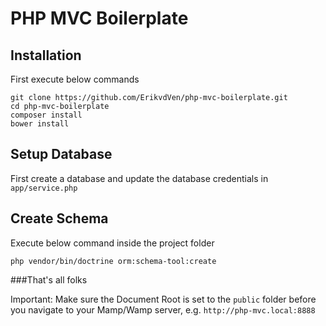 # PHP MVC Boilerplate

## Installation

First execute below commands

```
git clone https://github.com/ErikvdVen/php-mvc-boilerplate.git
cd php-mvc-boilerplate
composer install
bower install
```

## Setup Database
First create a database and update the database credentials in `app/service.php`

## Create Schema
Execute below command inside the project folder

```
php vendor/bin/doctrine orm:schema-tool:create
```

###That's all folks

Important: Make sure the Document Root is set to the `public` folder before you navigate to your Mamp/Wamp server, e.g. `http://php-mvc.local:8888`
